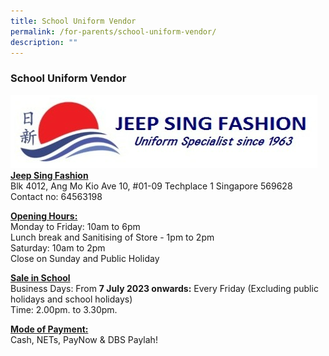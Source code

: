 ```yaml
---
title: School Uniform Vendor
permalink: /for-parents/school-uniform-vendor/
description: ""
---
```

### School Uniform Vendor
![](/images/School%20Uniform/jeep%20sing%20fashion%20logo.PNG)
<u><b>Jeep Sing Fashion</b></u><br>
Blk 4012, Ang Mo Kio Ave 10, #01-09 Techplace 1 Singapore 569628<br>
Contact no: 64563198<br>

<u><b>Opening Hours:</b></u><br>
Monday to Friday: 10am to 6pm<br>
Lunch break and Sanitising of Store - 1pm to 2pm<br>
Saturday: 10am to 2pm<br>
Close on Sunday and Public Holiday<br>

<b><u>Sale in School</u></b><br>
Business Days: From <b>7 July 2023 onwards:</b> Every Friday (Excluding public holidays and school holidays)<br>
Time: 2.00pm. to 3.30pm.

<u><b>Mode of Payment:</b></u><br>
Cash, NETs, PayNow &amp; DBS Paylah!